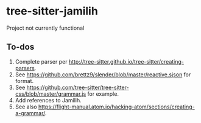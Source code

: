 # tree-sitter-jamilih

Project not currently functional

## To-dos

1. Complete parser per <http://tree-sitter.github.io/tree-sitter/creating-parsers>.
  1. See <https://github.com/brettz9/slender/blob/master/reactive.sjson> for format.
  1. See <https://github.com/tree-sitter/tree-sitter-css/blob/master/grammar.js> for
      example.
  1. Add references to Jamilih.
1. See also <https://flight-manual.atom.io/hacking-atom/sections/creating-a-grammar/>.
